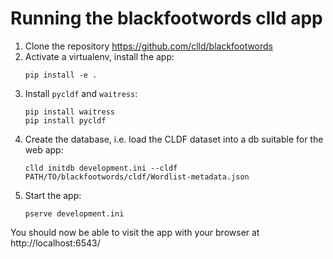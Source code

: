 # Running the blackfootwords clld app

1. Clone the repository https://github.com/clld/blackfootwords
2. Activate a virtualenv, install the app:
   ```shell
   pip install -e .
   ```
3. Install `pycldf` and `waitress`:
   ```shell
   pip install waitress
   pip install pycldf
   ```
4. Create the database, i.e. load the CLDF dataset into a db suitable for the web app:
   ```shell
   clld initdb development.ini --cldf PATH/TO/blackfootwords/cldf/Wordlist-metadata.json
   ```
5. Start the app:
   ```shell
   pserve development.ini
   ```

You should now be able to visit the app with your browser at http://localhost:6543/

